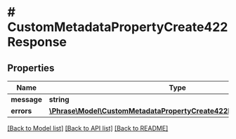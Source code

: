 # # CustomMetadataPropertyCreate422Response

## Properties

Name | Type | Description | Notes
------------ | ------------- | ------------- | -------------
**message** | **string** |  | [optional] 
**errors** | [**\Phrase\Model\CustomMetadataPropertyCreate422ResponseErrorsInner[]**](CustomMetadataPropertyCreate422ResponseErrorsInner.md) |  | [optional] 

[[Back to Model list]](../../README.md#documentation-for-models) [[Back to API list]](../../README.md#documentation-for-api-endpoints) [[Back to README]](../../README.md)


